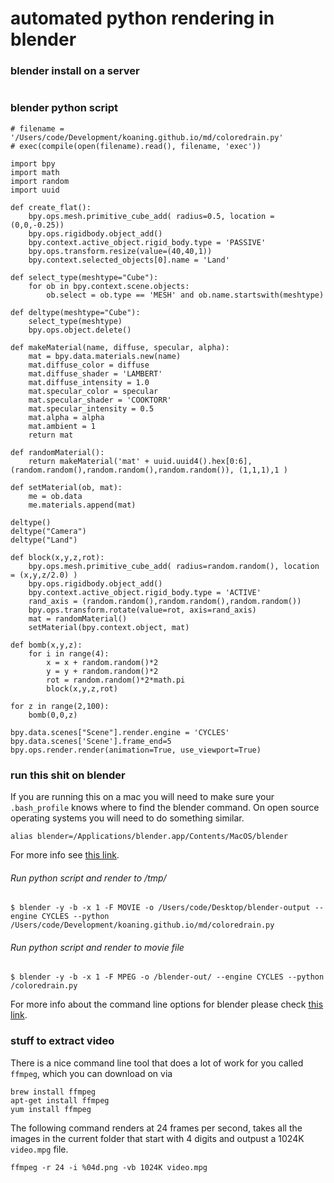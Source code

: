 # automated python rendering in blender

### blender install on a server 

```

```

### blender python script 

```
# filename = '/Users/code/Development/koaning.github.io/md/coloredrain.py'
# exec(compile(open(filename).read(), filename, 'exec'))

import bpy
import math 
import random
import uuid

def create_flat():
    bpy.ops.mesh.primitive_cube_add( radius=0.5, location = (0,0,-0.25))
    bpy.ops.rigidbody.object_add()
    bpy.context.active_object.rigid_body.type = 'PASSIVE'
    bpy.ops.transform.resize(value=(40,40,1))
    bpy.context.selected_objects[0].name = 'Land'

def select_type(meshtype="Cube"):
    for ob in bpy.context.scene.objects:
        ob.select = ob.type == 'MESH' and ob.name.startswith(meshtype)

def deltype(meshtype="Cube"):
    select_type(meshtype)
    bpy.ops.object.delete()

def makeMaterial(name, diffuse, specular, alpha):
    mat = bpy.data.materials.new(name)
    mat.diffuse_color = diffuse
    mat.diffuse_shader = 'LAMBERT' 
    mat.diffuse_intensity = 1.0 
    mat.specular_color = specular
    mat.specular_shader = 'COOKTORR'
    mat.specular_intensity = 0.5
    mat.alpha = alpha
    mat.ambient = 1
    return mat

def randomMaterial():
	return makeMaterial('mat' + uuid.uuid4().hex[0:6], (random.random(),random.random(),random.random()), (1,1,1),1 )

def setMaterial(ob, mat):
    me = ob.data
    me.materials.append(mat)

deltype()
deltype("Camera")
deltype("Land")

def block(x,y,z,rot):
	bpy.ops.mesh.primitive_cube_add( radius=random.random(), location = (x,y,z/2.0) )
	bpy.ops.rigidbody.object_add()
	bpy.context.active_object.rigid_body.type = 'ACTIVE'
	rand_axis = (random.random(),random.random(),random.random())
	bpy.ops.transform.rotate(value=rot, axis=rand_axis)
	mat = randomMaterial()
	setMaterial(bpy.context.object, mat)

def bomb(x,y,z):
	for i in range(4):
		x = x + random.random()*2
		y = y + random.random()*2
		rot = random.random()*2*math.pi
		block(x,y,z,rot)

for z in range(2,100):
	bomb(0,0,z)

bpy.data.scenes["Scene"].render.engine = 'CYCLES'
bpy.data.scenes['Scene'].frame_end=5
bpy.ops.render.render(animation=True, use_viewport=True)
```

### run this shit on blender 

If you are running this on a mac you will need to make sure your ```.bash_profile``` knows where to find the blender command. On open source operating systems you will need to do something similar. 

```
alias blender=/Applications/blender.app/Contents/MacOS/blender
```

For more info see [this link](http://blender.stackexchange.com/questions/2078/how-to-use-blender-command-lines-in-osx).

###### Run python script and render to /tmp/ 

```
$ blender -y -b -x 1 -F MOVIE -o /Users/code/Desktop/blender-output --engine CYCLES --python /Users/code/Development/koaning.github.io/md/coloredrain.py
```

###### Run python script and render to movie file


```
$ blender -y -b -x 1 -F MPEG -o /blender-out/ --engine CYCLES --python /coloredrain.py
```

For more info about the command line options for blender please check [this link](http://wiki.blender.org/index.php/Doc:2.6/Manual/Render/Command_Line).



### stuff to extract video 

There is a nice command line tool that does a lot of work for you called ```ffmpeg```, which you can download on via 

```
brew install ffmpeg
apt-get install ffmpeg
yum install ffmpeg 
```

The following command renders at 24 frames per second, takes all the images in the current folder that start with 4 digits and outpust a 1024K ```video.mpg``` file.

```
ffmpeg -r 24 -i %04d.png -vb 1024K video.mpg
```

